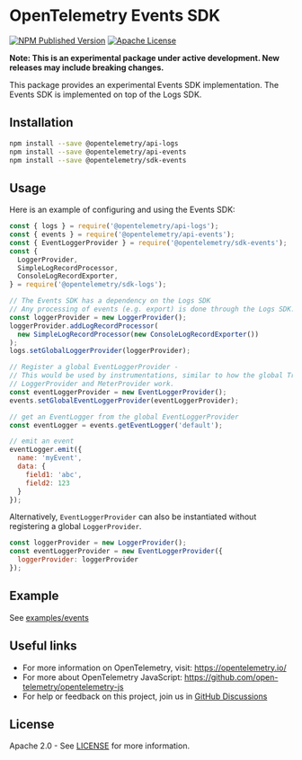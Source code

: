 # OpenTelemetry Events SDK

[![NPM Published Version][npm-img]][npm-url]
[![Apache License][license-image]][license-image]

**Note: This is an experimental package under active development. New releases may include breaking changes.**

This package provides an experimental Events SDK implementation. The Events SDK is implemented on top of the Logs SDK.

## Installation

```bash
npm install --save @opentelemetry/api-logs
npm install --save @opentelemetry/api-events
npm install --save @opentelemetry/sdk-events
```

## Usage

Here is an example of configuring and using the Events SDK:

```js
const { logs } = require('@opentelemetry/api-logs');
const { events } = require('@opentelemetry/api-events');
const { EventLoggerProvider } = require('@opentelemetry/sdk-events');
const {
  LoggerProvider,
  SimpleLogRecordProcessor,
  ConsoleLogRecordExporter,
} = require('@opentelemetry/sdk-logs');

// The Events SDK has a dependency on the Logs SDK
// Any processing of events (e.g. export) is done through the Logs SDK.
const loggerProvider = new LoggerProvider();
loggerProvider.addLogRecordProcessor(
  new SimpleLogRecordProcessor(new ConsoleLogRecordExporter())
);
logs.setGlobalLoggerProvider(loggerProvider);

// Register a global EventLoggerProvider -
// This would be used by instrumentations, similar to how the global TracerProvider,
// LoggerProvider and MeterProvider work.
const eventLoggerProvider = new EventLoggerProvider();
events.setGlobalEventLoggerProvider(eventLoggerProvider);

// get an EventLogger from the global EventLoggerProvider
const eventLogger = events.getEventLogger('default');

// emit an event
eventLogger.emit({
  name: 'myEvent',
  data: {
    field1: 'abc',
    field2: 123
  }
});
```

Alternatively, `EventLoggerProvider` can also be instantiated without registering a global
`LoggerProvider`.

```js
const loggerProvider = new LoggerProvider();
const eventLoggerProvider = new EventLoggerProvider({
  loggerProvider: loggerProvider
});
```

## Example

See [examples/events](https://github.com/open-telemetry/opentelemetry-js/tree/main/experimental/examples/events)

## Useful links

- For more information on OpenTelemetry, visit: <https://opentelemetry.io/>
- For more about OpenTelemetry JavaScript: <https://github.com/open-telemetry/opentelemetry-js>
- For help or feedback on this project, join us in [GitHub Discussions][discussions-url]

## License

Apache 2.0 - See [LICENSE][license-url] for more information.

[discussions-url]: https://github.com/open-telemetry/opentelemetry-js/discussions
[license-url]: https://github.com/open-telemetry/opentelemetry-js/blob/main/LICENSE
[license-image]: https://img.shields.io/badge/license-Apache_2.0-green.svg?style=flat
[npm-url]: https://www.npmjs.com/package/@opentelemetry/sdk-logs
[npm-img]: https://badge.fury.io/js/%40opentelemetry%2Fsdk%2Dlogs.svg
